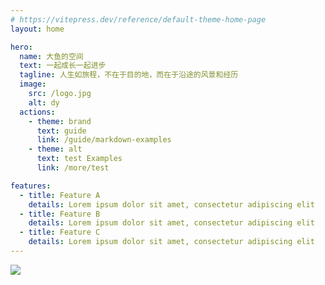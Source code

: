 ```yaml
---
# https://vitepress.dev/reference/default-theme-home-page
layout: home

hero:
  name: 大鱼的空间
  text: 一起成长一起进步
  tagline: 人生如旅程，不在于目的地，而在于沿途的风景和经历
  image:
    src: /logo.jpg
    alt: dy
  actions:
    - theme: brand
      text: guide
      link: /guide/markdown-examples
    - theme: alt
      text: test Examples
      link: /more/test

features:
  - title: Feature A
    details: Lorem ipsum dolor sit amet, consectetur adipiscing elit
  - title: Feature B
    details: Lorem ipsum dolor sit amet, consectetur adipiscing elit
  - title: Feature C
    details: Lorem ipsum dolor sit amet, consectetur adipiscing elit
---
```


<div :class="$style.wx_gzh_wrap">
  <img :class="$style.wx_gzh_img" src="/wx.png" />
</div>

<style module>
.wx_gzh_wrap{
  text-align: center;
  margin: 40px;
}
.wx_gzh_img{
  width: 400px;
  display: inline-block;
}
</style>
